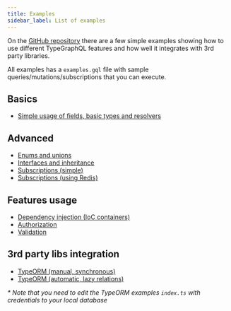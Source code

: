 ```yaml
---
title: Examples
sidebar_label: List of examples
---
```


On the [GitHub repository](https://github.com/19majkel94/type-graphql) there are a few simple examples showing how to use different TypeGraphQL features and how well it integrates with 3rd party libraries.

All examples has a `examples.gql` file with sample queries/mutations/subscriptions that you can execute.

## Basics
- [Simple usage of fields, basic types and resolvers](https://github.com/19majkel94/type-graphql/tree/master/examples/simple-usage)

## Advanced
- [Enums and unions](https://github.com/19majkel94/type-graphql/tree/master/examples/enums-and-unions)
- [Interfaces and inheritance](https://github.com/19majkel94/type-graphql/tree/master/examples/interfaces-inheritance)
- [Subscriptions (simple)](https://github.com/19majkel94/type-graphql/tree/master/examples/simple-subscriptions)
- [Subscriptions (using Redis)](https://github.com/19majkel94/type-graphql/tree/master/examples/redis-subscriptions)

## Features usage
- [Dependency injection (IoC containers)](https://github.com/19majkel94/type-graphql/tree/master/examples/using-container)
- [Authorization](https://github.com/19majkel94/type-graphql/tree/master/examples/authorization)
- [Validation](https://github.com/19majkel94/type-graphql/tree/master/examples/automatic-validation)

## 3rd party libs integration
- [TypeORM (manual, synchronous)](https://github.com/19majkel94/type-graphql/tree/master/examples/typeorm-basic-usage)
- [TypeORM (automatic, lazy relations)](https://github.com/19majkel94/type-graphql/tree/master/examples/typeorm-lazy-relations)

_* Note that you need to edit the TypeORM examples `index.ts` with credentials to your local database_
